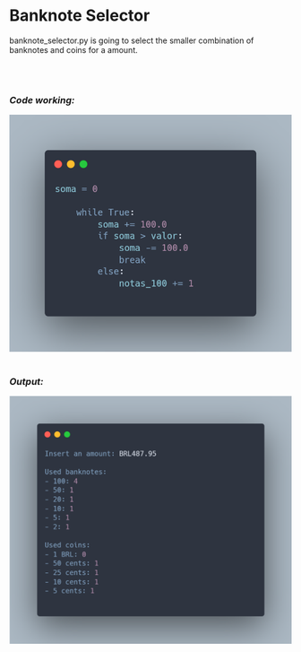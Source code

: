 # Banknote Selector

banknote_selector.py is going to select the smaller combination of banknotes and coins for a amount.

</br>
</br>

### _Code working:_

<img src="code.png" alt="code preview">

</br>
</br>

### _Output:_  

<img src="output.png" alt="code preview">